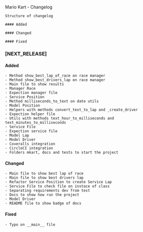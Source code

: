 Mario Kart - Changelog

```
Structure of changelog

#### Added

#### Changed

#### Fixed

```

### [NEXT_RELEASE]

#### Added
    - Method show_best_lap_of_race on race manager
    - Method show_best_drivers_lap on race manager
    - Main file to show results
    - Manager Race
    - Expection manager file
    - Service Position
    - Method milliseconds_to_text on date utils
    - Model Position
    - Helpers with methods convert_text_to_lap and _create_driver
    - Expection helper file
    - Utils with methods text_hour_to_milliseconds and text_minutes_to_milliseconds
    - Service File
    - Expection service file
    - Model Lap
    - Model Driver
    - Coveralls integration
    - CircleCI integration
    - Folders mkart, docs and tests to start the project

#### Changed
    - Main file to show best lap of race
    - Main file to show best drivers lap
    - Refactor Service Position to create Service Lap
    - Service File to check file on instace of class
    - Separating requirements dev from test
    - Docs to show how run the project
    - Model Driver
    - README file to show badge of docs

#### Fixed
    - Typo on __main__ file